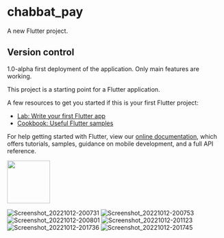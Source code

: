 # chabbat_pay

A new Flutter project.

## Version control

1.0-alpha   first deployment of the application. Only main features are working.


This project is a starting point for a Flutter application.

A few resources to get you started if this is your first Flutter project:

- [Lab: Write your first Flutter app](https://flutter.dev/docs/get-started/codelab)
- [Cookbook: Useful Flutter samples](https://flutter.dev/docs/cookbook)

For help getting started with Flutter, view our
[online documentation](https://flutter.dev/docs), which offers tutorials,
samples, guidance on mobile development, and a full API reference.

<img src="https://user-images.githubusercontent.com/69756617/195408432-3f378e2c-c949-4770-aabc-6243b0d3dcaf.png" width="100">

![Screenshot_20221012-200731](https://user-images.githubusercontent.com/69756617/195408432-3f378e2c-c949-4770-aabc-6243b0d3dcaf.png)
![Screenshot_20221012-200753](https://user-images.githubusercontent.com/69756617/195408450-3e64d44d-c169-455d-9dd0-37725c69a48c.png)
![Screenshot_20221012-200801](https://user-images.githubusercontent.com/69756617/195408473-eab7b495-c130-4982-8fd8-ea13a3599b73.png)
![Screenshot_20221012-201123](https://user-images.githubusercontent.com/69756617/195408480-c345eba9-51d7-4e98-b1c4-b768be99dd41.png)
![Screenshot_20221012-201736](https://user-images.githubusercontent.com/69756617/195408485-932d8072-0ff9-445d-8bfe-38ce2ffdf3d6.png)
![Screenshot_20221012-201745](https://user-images.githubusercontent.com/69756617/195408495-9dc757fe-c8a0-494a-8868-9010dcf1d4d4.png)
